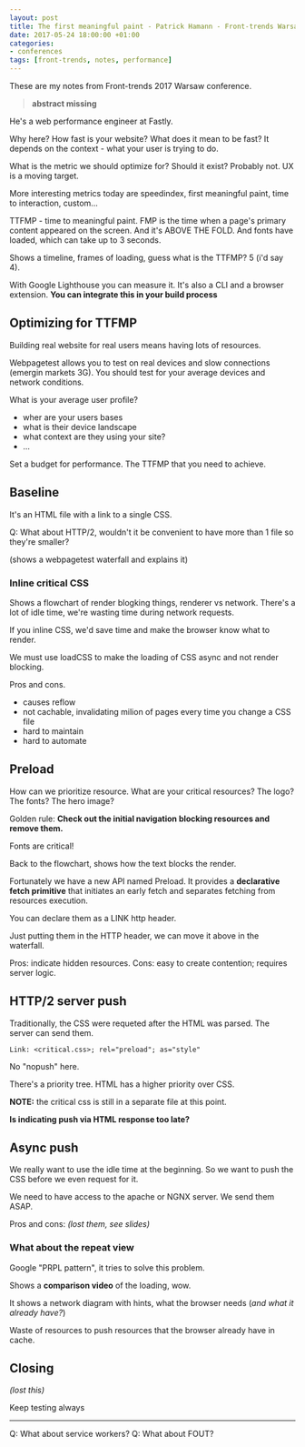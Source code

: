 ```yaml
---
layout: post
title: The first meaningful paint - Patrick Hamann - Front-trends Warsaw 2017
date: 2017-05-24 18:00:00 +01:00
categories:
- conferences
tags: [front-trends, notes, performance]
---
```


These are my notes from Front-trends 2017 Warsaw conference.

> __abstract missing__

He's a web performance engineer at Fastly.

Why here? 
How fast is your website?
What does it mean to be fast?
It depends on the context - what your user is trying to do.

What is the metric we should optimize for? Should it exist? Probably not. UX is a moving target.

More interesting metrics today are speedindex, first meaningful paint, time to interaction, custom...

TTFMP - time to meaningful paint. FMP is the time when a page's primary content appeared on the screen. And it's ABOVE THE FOLD. And fonts have loaded, which can take up to 3 seconds.

Shows a timeline, frames of loading, guess what is the TTFMP? 5 (i'd say 4).

With Google Lighthouse you can measure it. It's also a CLI and a browser extension. **You can integrate this in your build process**

## Optimizing for TTFMP

Building real website for real users means having lots of resources.

Webpagetest allows you to test on real devices and slow connections (emergin markets 3G). You should test for your average devices and network conditions.

What is your average user profile?

- wher are your users bases
- what is their device landscape
- what context are they using your site?
- ...

Set a budget for performance. The TTFMP that you need to achieve.

## Baseline

It's an HTML file with a link to a single CSS.

Q: What about HTTP/2, wouldn't it be convenient to have more than 1 file so they're smaller?

(shows a webpagetest waterfall and explains it)

### Inline critical CSS

Shows a flowchart of render blogking things, renderer vs network.
There's a lot of idle time, we're wasting time during network requests. 

If you inline CSS, we'd save time and make the browser know what to render.

We must use loadCSS to make the loading of CSS async and not render blocking.

Pros and cons.
- causes reflow
- not cachable, invalidating milion of pages every time you change a CSS file
- hard to maintain
- hard to automate

## Preload

How can we prioritize resource.
What are your critical resources? The logo? The fonts? The hero image? 

Golden rule: **Check out the initial navigation blocking resources and remove them.** 

Fonts are critical!

Back to the flowchart, shows how the text blocks the render.

Fortunately we have a new API named Preload. 
It provides a **declarative fetch primitive** that initiates an early fetch and separates fetching from resources execution.

You can declare them as a LINK http header.

Just putting them in the HTTP header, we can move it above in the waterfall.

Pros: indicate hidden resources. Cons: easy to create contention; requires server logic.

## HTTP/2 server push

Traditionally, the CSS were requeted after the HTML was parsed.
The server can send them.

```
Link: <critical.css>; rel="preload"; as="style"
```

No "nopush" here.

There's a priority tree. HTML has a higher priority over CSS. 

**NOTE:** the critical css is still in a separate file at this point.

**Is indicating push via HTML response too late?**

## Async push

We really want to use the idle time at the beginning.
So we want to push the CSS before we even request for it.

We need to have access to the apache or NGNX server. We send them ASAP.

Pros and cons: _(lost them, see slides)_

### What about the repeat view

Google "PRPL pattern", it tries to solve this problem.

Shows a **comparison video** of the loading, wow.

It shows a network diagram with hints, what the browser needs (_and what it already have?_)

Waste of resources to push resources that the browser already have in cache.

## Closing

_(lost this)_

Keep testing always

---

Q: What about service workers?
Q: What about FOUT?